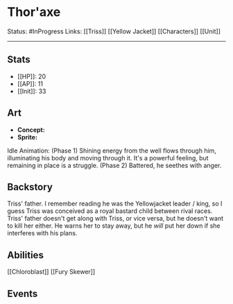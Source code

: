 # Thor'axe
Status: #InProgress
Links: [[Triss]] [[Yellow Jacket]] [[Characters]] [[Unit]]
___
## Stats
- [[HP]]: 20
- [[AP]]: 11
- [[Init]]: 33

## Art
- **Concept:**
- **Sprite:**

Idle Animation:
	(Phase 1) Shining energy from the well flows through him, illuminating his body and moving through it. It's a powerful feeling, but remaining in place is a struggle.
	(Phase 2) Battered, he seethes with anger.
## Backstory

Triss' father. I remember reading he was the Yellowjacket leader / king, so I guess Triss was conceived as a royal bastard child between rival races.  Triss' father doesn't get along with Triss, or vice versa, but he doesn't want to kill her either. He warns her to stay away, but he *will* put her down if she interferes with his plans.

## Abilities

[[Chloroblast]]
[[Fury Skewer]]

## Events